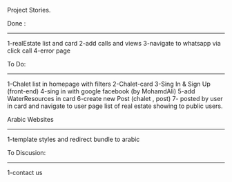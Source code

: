 Project Stories.


Done :
*****
1-realEstate list and card
2-add calls and views
3-navigate to whatsapp via click call
4-error page

To Do:
*****
1-Chalet list in homepage with filters
2-Chalet-card
3-Sing In & Sign Up (front-end)
4-sing in with google facebook (by MohamdAli) 
5-add WaterResources in card
6-create new Post (chalet , post)
7- posted by user in card and navigate to user page list of real estate showing to public users.
 
 
Arabic Websites
***************
1-template styles and redirect bundle to arabic

To Discusion:
*************
 1-contact us

 

 